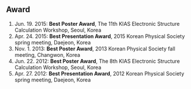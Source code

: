 ## Award

1. Jun. 19. 2015: **Best Poster Award**, The 11th KIAS Electronic Structure Calculation Workshop, Seoul, Korea
1. Apr. 24. 2015: **Best Presentation Award**, 2015 Korean Physical Society spring meeting, Daejeon, Korea
1. Nov. 1. 2013: **Best Poster Award**, 2013 Korean Physical Society fall meeting, Changwon, Korea
1. Jun. 22. 2012: **Best Poster Award**, The 8th KIAS Electronic Structure Calculation Workshop, Seoul, Korea
1. Apr. 27. 2012: **Best Presentation Award**, 2012 Korean Physical Society spring meeting, Daejeon, Korea  


